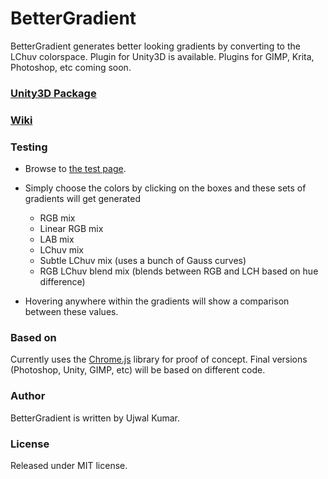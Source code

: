 # BetterGradient

BetterGradient generates better looking gradients by converting to the LChuv colorspace. Plugin for Unity3D is available. Plugins for GIMP, Krita, Photoshop, etc coming soon.

### [Unity3D Package](https://github.com/Xankill3r/BetterGradient/releases/latest)

### [Wiki](https://github.com/Xankill3r/BetterGradient/wiki)

### Testing

* Browse to [the test page](https://xankill3r.github.io/BetterGradient/).

* Simply choose the colors by clicking on the boxes and these sets of gradients will get generated
  * RGB mix
  * Linear RGB mix
  * LAB mix
  * LChuv mix
  * Subtle LChuv mix (uses a bunch of Gauss curves)
  * RGB LChuv blend mix (blends between RGB and LCH based on hue difference)

* Hovering anywhere within the gradients will show a comparison between these values.

### Based on

Currently uses the [Chrome.js](https://github.com/gka/chroma.js) library for proof of concept. Final versions (Photoshop, Unity, GIMP, etc) will be based on different code.

### Author

BetterGradient is written by Ujwal Kumar.

### License

Released under MIT license.
